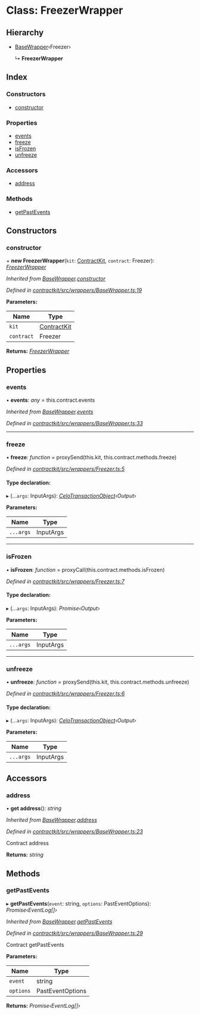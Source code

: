 # Class: FreezerWrapper

## Hierarchy

* [BaseWrapper](_contractkit_src_wrappers_basewrapper_.basewrapper.md)‹Freezer›

  ↳ **FreezerWrapper**

## Index

### Constructors

* [constructor](_contractkit_src_wrappers_freezer_.freezerwrapper.md#constructor)

### Properties

* [events](_contractkit_src_wrappers_freezer_.freezerwrapper.md#events)
* [freeze](_contractkit_src_wrappers_freezer_.freezerwrapper.md#freeze)
* [isFrozen](_contractkit_src_wrappers_freezer_.freezerwrapper.md#isfrozen)
* [unfreeze](_contractkit_src_wrappers_freezer_.freezerwrapper.md#unfreeze)

### Accessors

* [address](_contractkit_src_wrappers_freezer_.freezerwrapper.md#address)

### Methods

* [getPastEvents](_contractkit_src_wrappers_freezer_.freezerwrapper.md#getpastevents)

## Constructors

###  constructor

\+ **new FreezerWrapper**(`kit`: [ContractKit](_contractkit_src_kit_.contractkit.md), `contract`: Freezer): *[FreezerWrapper](_contractkit_src_wrappers_freezer_.freezerwrapper.md)*

*Inherited from [BaseWrapper](_contractkit_src_wrappers_basewrapper_.basewrapper.md).[constructor](_contractkit_src_wrappers_basewrapper_.basewrapper.md#constructor)*

*Defined in [contractkit/src/wrappers/BaseWrapper.ts:19](https://github.com/celo-org/celo-monorepo/blob/master/packages/contractkit/src/wrappers/BaseWrapper.ts#L19)*

**Parameters:**

Name | Type |
------ | ------ |
`kit` | [ContractKit](_contractkit_src_kit_.contractkit.md) |
`contract` | Freezer |

**Returns:** *[FreezerWrapper](_contractkit_src_wrappers_freezer_.freezerwrapper.md)*

## Properties

###  events

• **events**: *any* = this.contract.events

*Inherited from [BaseWrapper](_contractkit_src_wrappers_basewrapper_.basewrapper.md).[events](_contractkit_src_wrappers_basewrapper_.basewrapper.md#events)*

*Defined in [contractkit/src/wrappers/BaseWrapper.ts:33](https://github.com/celo-org/celo-monorepo/blob/master/packages/contractkit/src/wrappers/BaseWrapper.ts#L33)*

___

###  freeze

• **freeze**: *function* = proxySend(this.kit, this.contract.methods.freeze)

*Defined in [contractkit/src/wrappers/Freezer.ts:5](https://github.com/celo-org/celo-monorepo/blob/master/packages/contractkit/src/wrappers/Freezer.ts#L5)*

#### Type declaration:

▸ (...`args`: InputArgs): *[CeloTransactionObject](_contractkit_src_wrappers_basewrapper_.celotransactionobject.md)‹Output›*

**Parameters:**

Name | Type |
------ | ------ |
`...args` | InputArgs |

___

###  isFrozen

• **isFrozen**: *function* = proxyCall(this.contract.methods.isFrozen)

*Defined in [contractkit/src/wrappers/Freezer.ts:7](https://github.com/celo-org/celo-monorepo/blob/master/packages/contractkit/src/wrappers/Freezer.ts#L7)*

#### Type declaration:

▸ (...`args`: InputArgs): *Promise‹Output›*

**Parameters:**

Name | Type |
------ | ------ |
`...args` | InputArgs |

___

###  unfreeze

• **unfreeze**: *function* = proxySend(this.kit, this.contract.methods.unfreeze)

*Defined in [contractkit/src/wrappers/Freezer.ts:6](https://github.com/celo-org/celo-monorepo/blob/master/packages/contractkit/src/wrappers/Freezer.ts#L6)*

#### Type declaration:

▸ (...`args`: InputArgs): *[CeloTransactionObject](_contractkit_src_wrappers_basewrapper_.celotransactionobject.md)‹Output›*

**Parameters:**

Name | Type |
------ | ------ |
`...args` | InputArgs |

## Accessors

###  address

• **get address**(): *string*

*Inherited from [BaseWrapper](_contractkit_src_wrappers_basewrapper_.basewrapper.md).[address](_contractkit_src_wrappers_basewrapper_.basewrapper.md#address)*

*Defined in [contractkit/src/wrappers/BaseWrapper.ts:23](https://github.com/celo-org/celo-monorepo/blob/master/packages/contractkit/src/wrappers/BaseWrapper.ts#L23)*

Contract address

**Returns:** *string*

## Methods

###  getPastEvents

▸ **getPastEvents**(`event`: string, `options`: PastEventOptions): *Promise‹EventLog[]›*

*Inherited from [BaseWrapper](_contractkit_src_wrappers_basewrapper_.basewrapper.md).[getPastEvents](_contractkit_src_wrappers_basewrapper_.basewrapper.md#getpastevents)*

*Defined in [contractkit/src/wrappers/BaseWrapper.ts:29](https://github.com/celo-org/celo-monorepo/blob/master/packages/contractkit/src/wrappers/BaseWrapper.ts#L29)*

Contract getPastEvents

**Parameters:**

Name | Type |
------ | ------ |
`event` | string |
`options` | PastEventOptions |

**Returns:** *Promise‹EventLog[]›*
